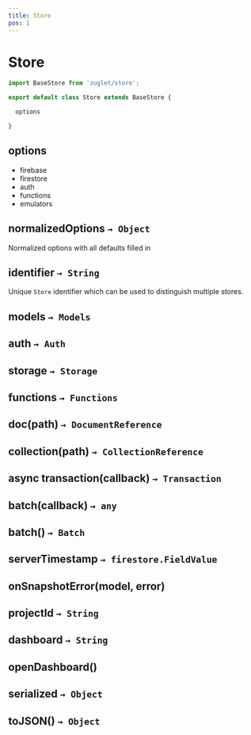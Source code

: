 ```yaml
---
title: Store
pos: 1
---
```


# Store

``` javascript
import BaseStore from 'zuglet/store';

export default class Store extends BaseStore {

  options

}
```

## options

* firebase
* firestore
* auth
* functions
* emulators

## normalizedOptions `→ Object`

Normalized options with all defaults filled in

## identifier `→ String`

Unique `Store` identifier which can be used to distinguish multiple stores.

## models `→ Models`

## auth `→ Auth`

## storage `→ Storage`

## functions `→ Functions`

## doc(path) `→ DocumentReference`

## collection(path) `→ CollectionReference`

## async transaction(callback) `→ Transaction`

## batch(callback) `→ any`

## batch() `→ Batch`

## serverTimestamp `→ firestore.FieldValue`

## onSnapshotError(model, error)

## projectId `→ String`

## dashboard `→ String`

## openDashboard()

## serialized `→ Object`

## toJSON() `→ Object`
